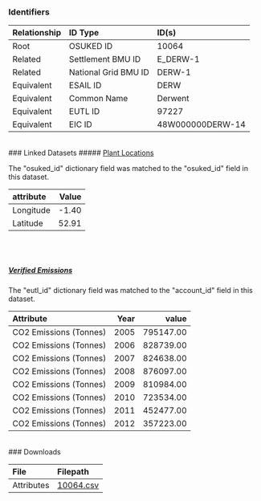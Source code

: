 ### Identifiers

| Relationship   | ID Type              | ID(s)            |
|:---------------|:---------------------|:-----------------|
| Root           | OSUKED ID            | 10064            |
| Related        | Settlement BMU ID    | E_DERW-1         |
| Related        | National Grid BMU ID | DERW-1           |
| Equivalent     | ESAIL ID             | DERW             |
| Equivalent     | Common Name          | Derwent          |
| Equivalent     | EUTL ID              | 97227            |
| Equivalent     | EIC ID               | 48W000000DERW-14 |

<br>
### Linked Datasets
##### <a href="https://osuked.github.io/Power-Station-Dictionary/datasets/plant-locations">Plant Locations</a>



The "osuked_id" dictionary field was matched to the "osuked_id" field in this dataset.

| attribute   |   Value |
|:------------|--------:|
| Longitude   |   -1.40 |
| Latitude    |   52.91 |

<br><br>
##### <a href="https://osuked.github.io/Power-Station-Dictionary/datasets/verified-emissions">Verified Emissions</a>



The "eutl_id" dictionary field was matched to the "account_id" field in this dataset.

| Attribute              |   Year |     value |
|:-----------------------|-------:|----------:|
| CO2 Emissions (Tonnes) |   2005 | 795147.00 |
| CO2 Emissions (Tonnes) |   2006 | 828739.00 |
| CO2 Emissions (Tonnes) |   2007 | 824638.00 |
| CO2 Emissions (Tonnes) |   2008 | 876097.00 |
| CO2 Emissions (Tonnes) |   2009 | 810984.00 |
| CO2 Emissions (Tonnes) |   2010 | 723534.00 |
| CO2 Emissions (Tonnes) |   2011 | 452477.00 |
| CO2 Emissions (Tonnes) |   2012 | 357223.00 |


<br>
### Downloads


| File       | Filepath                                                                              |
|:-----------|:--------------------------------------------------------------------------------------|
| Attributes | [10064.csv](https://osuked.github.io/Power-Station-Dictionary/object_attrs/10064.csv) |
